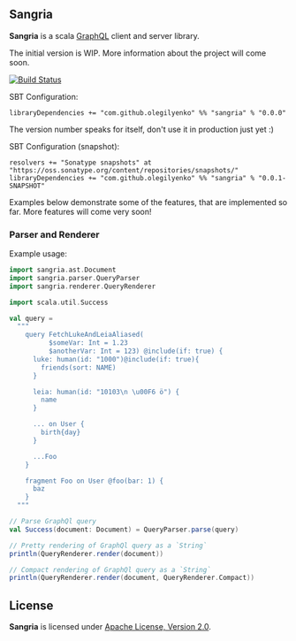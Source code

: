## Sangria

**Sangria** is a scala [GraphQL](http://facebook.github.io/graphql/) client and server library.

The initial version is WIP. More information about the project will come soon.

[![Build Status](https://travis-ci.org/OlegIlyenko/sangria.svg)](https://travis-ci.org/OlegIlyenko/sangria)

SBT Configuration:

    libraryDependencies += "com.github.olegilyenko" %% "sangria" % "0.0.0"

The version number speaks for itself, don't use it in production just yet :)

SBT Configuration (snapshot):

    resolvers += "Sonatype snapshots" at "https://oss.sonatype.org/content/repositories/snapshots/"
    libraryDependencies += "com.github.olegilyenko" %% "sangria" % "0.0.1-SNAPSHOT"


Examples below demonstrate some of the features, that are implemented so far. More features will come very soon!

### Parser and Renderer

Example usage:

```scala
import sangria.ast.Document
import sangria.parser.QueryParser
import sangria.renderer.QueryRenderer

import scala.util.Success

val query =
  """
    query FetchLukeAndLeiaAliased(
          $someVar: Int = 1.23
          $anotherVar: Int = 123) @include(if: true) {
      luke: human(id: "1000")@include(if: true){
        friends(sort: NAME)
      }

      leia: human(id: "10103\n \u00F6 ö") {
        name
      }

      ... on User {
        birth{day}
      }

      ...Foo
    }

    fragment Foo on User @foo(bar: 1) {
      baz
    }
  """

// Parse GraphQl query
val Success(document: Document) = QueryParser.parse(query)

// Pretty rendering of GraphQl query as a `String`
println(QueryRenderer.render(document))

// Compact rendering of GraphQl query as a `String`
println(QueryRenderer.render(document, QueryRenderer.Compact))
```

## License

**Sangria** is licensed under [Apache License, Version 2.0](http://www.apache.org/licenses/LICENSE-2.0).

